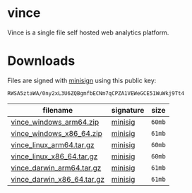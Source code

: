 # vince

Vince is a single file self hosted web analytics platform.



# Downloads

Files are signed with [minisign](https://jedisct1.github.io/minisign/) using this public key:
```
RWSA5ztaWA/0ny2xL3U6ZQBgmfbECNm7qCPZA1VEWeGCE51WuWkj9Tt4
```
| filename | signature | size |
| ---- | ---- | ---- |
| [vince_windows_arm64.zip]() | [minisig](vince_windows_arm64.zip.minisig)  | `60mb` |
| [vince_windows_x86_64.zip]() | [minisig](vince_windows_x86_64.zip.minisig)  | `61mb` |
| [vince_linux_arm64.tar.gz]() | [minisig](vince_linux_arm64.tar.gz.minisig)  | `60mb` |
| [vince_linux_x86_64.tar.gz]() | [minisig](vince_linux_x86_64.tar.gz.minisig)  | `60mb` |
| [vince_darwin_arm64.tar.gz]() | [minisig](vince_darwin_arm64.tar.gz.minisig)  | `61mb` |
| [vince_darwin_x86_64.tar.gz]() | [minisig](vince_darwin_x86_64.tar.gz.minisig)  | `61mb` |
